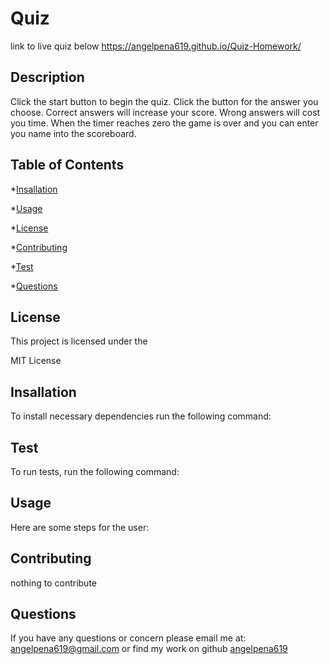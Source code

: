 # Quiz
link to live quiz below
https://angelpena619.github.io/Quiz-Homework/

  ##  Description
Click the start button to begin the quiz.
Click the button for the answer you choose.
Correct answers will increase your score.
Wrong answers will cost you time.
When the timer reaches zero the game is over and you can enter you name into the scoreboard.
   
  ## Table of Contents


  *[Insallation](#Insallation)
 
  *[Usage](#Usage)

  *[License](#License)

  *[Contributing](#Contributing)

  *[Test](#Test)

  *[Questions](#Questions)

  
  ## License
   This project is licensed under the 
   
MIT License

  ## Insallation
   To install necessary dependencies run the following command: 
   


  ## Test
   To run tests, run the following command: 
   


  ## Usage
   Here are some steps for the user: 
   


  ## Contributing
   nothing to contribute 
   
  ## Questions
  
  If you have any questions or concern please email me at: 
  angelpena619@gmail.com
  or find my work on github
  [angelpena619](https://github.com/angelpena619)
  




